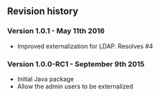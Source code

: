 ## Revision history


### Version 1.0.1 - May 11th 2016

 * Improved externalization for LDAP. Resolves #4


### Version 1.0.0-RC1 - September 9th 2015

 * Initial Java package
 * Allow the admin users to be externalized
 

